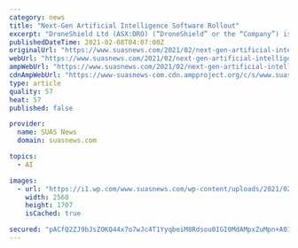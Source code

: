 ```yaml
---
category: news
title: "Next-Gen Artificial Intelligence Software Rollout"
excerpt: "DroneShield Ltd (ASX:DRO) (“DroneShield” or the “Company”) is pleased to announce the rollout of its first fully Machine Learning/AI based detection and classification software to all of its existing customer systems."
publishedDateTime: 2021-02-08T04:07:00Z
originalUrl: "https://www.suasnews.com/2021/02/next-gen-artificial-intelligence-software-rollout/"
webUrl: "https://www.suasnews.com/2021/02/next-gen-artificial-intelligence-software-rollout/"
ampWebUrl: "https://www.suasnews.com/2021/02/next-gen-artificial-intelligence-software-rollout/amp/"
cdnAmpWebUrl: "https://www-suasnews-com.cdn.ampproject.org/c/s/www.suasnews.com/2021/02/next-gen-artificial-intelligence-software-rollout/amp/"
type: article
quality: 57
heat: 57
published: false

provider:
  name: SUAS News
  domain: suasnews.com

topics:
  - AI

images:
  - url: "https://i1.wp.com/www.suasnews.com/wp-content/uploads/2021/02/drone-sentry-on-post-scaled.jpg?fit=2560%2C1707&ssl=1"
    width: 2560
    height: 1707
    isCached: true

secured: "pACfQ2ZJ9bJsZOKQ44x7o7wJc4T1YyqbeiM8Rdsou0IGI0MdAMpxZuMpn+A0IWabyhODSCsswdyestgU5IJW+OTIczoWAEVat/t7HeLURvmdNuPlJ4asE1D/l8yqafBdhNYnl+zP7teGbzHsKsi3+3VJraH0rRI/rSlhWOl3fGpDHp00wqknCLlTENgfqVmEcCzbCa5xKbEtvKRg2PtqMoRk1FGQseEAEr5eJfnTTdICpaAbKVzvclkgGJ0TshAfgGLzkbOazrmS4i60pmJmkMt1lHWsluEHK8tnrvdR10LX3PucPb4ngOYo1mAfIotcSuNBUpz0woP8c0mswrS58zYC1SnlPDyfAmnD2PzwGqg=;A4arjPiiRa8gkcojHHBO4g=="
---
```


